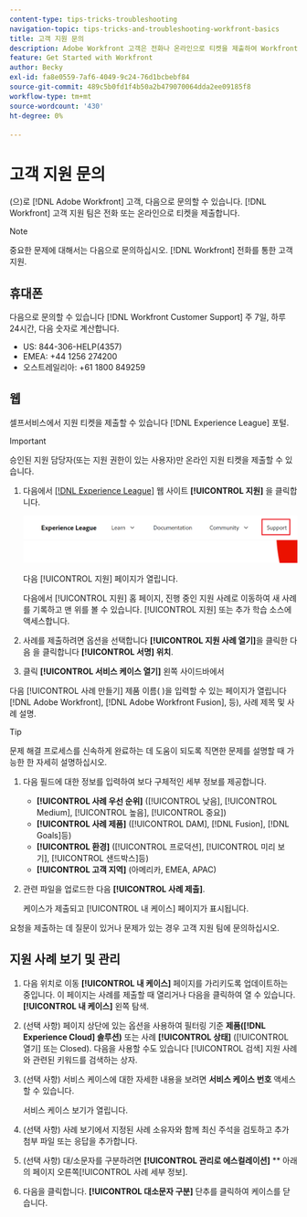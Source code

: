 ```yaml
---
content-type: tips-tricks-troubleshooting
navigation-topic: tips-tricks-and-troubleshooting-workfront-basics
title: 고객 지원 문의
description: Adobe Workfront 고객은 전화나 온라인으로 티켓을 제출하여 Workfront 고객 지원 팀에 문의할 수 있습니다. 이 문서에는 고객 지원 센터 문의 및 지원 사례 보기 및 관리에 대한 지침이 포함되어 있습니다.
feature: Get Started with Workfront
author: Becky
exl-id: fa8e0559-7af6-4049-9c24-76d1bcbebf84
source-git-commit: 489c5b0fd1f4b50a2b479070064dda2ee09185f8
workflow-type: tm+mt
source-wordcount: '430'
ht-degree: 0%

---
```


# 고객 지원 문의

<!--
<p>(We need to keep this as a standalone article. It is linked in multiple articles and FAQs.)</p>
-->

(으)로 [!DNL Adobe Workfront] 고객, 다음으로 문의할 수 있습니다. [!DNL Workfront] 고객 지원 팀은 전화 또는 온라인으로 티켓을 제출합니다.

>[!NOTE]
>
>중요한 문제에 대해서는 다음으로 문의하십시오. [!DNL Workfront] 전화를 통한 고객 지원.

## 휴대폰

다음으로 문의할 수 있습니다 [!DNL Workfront Customer Support] 주 7일, 하루 24시간, 다음 숫자로 계산합니다.

* US: 844-306-HELP(4357)
* EMEA: +44 1256 274200
* 오스트레일리아: +61 1800 849259

## 웹

셀프서비스에서 지원 티켓을 제출할 수 있습니다 [!DNL Experience League] 포털.

>[!IMPORTANT]
>
>승인된 지원 담당자(또는 지원 권한이 있는 사용자)만 온라인 지원 티켓을 제출할 수 있습니다.


1. 다음에서 [[!DNL Experience League]](https://experienceleague.adobe.com) 웹 사이트 **[!UICONTROL 지원]**  을 클릭합니다.

   ![](assets/experience-league-top-navigation-with-support-highlighted.png)

   다음 [!UICONTROL 지원] 페이지가 열립니다.

   다음에서 [!UICONTROL 지원] 홈 페이지, 진행 중인 지원 사례로 이동하여 새 사례를 기록하고 맨 위를 볼 수 있습니다. [!UICONTROL 지원] 또는 추가 학습 소스에 액세스합니다.

1. 사례를 제출하려면 옵션을 선택합니다 **[!UICONTROL 지원 사례 열기]**&#x200B;을 클릭한 다음 을 클릭합니다 **[!UICONTROL 서명] 위치**.

1. 클릭 **[!UICONTROL 서비스 케이스 열기]** 왼쪽 사이드바에서

<!--
   ![](assets/left-nav-bar-for-exl-support-portal.png)
-->

다음 [!UICONTROL 사례 만들기] 제품 이름( )을 입력할 수 있는 페이지가 열립니다[!DNL Adobe Workfront], [!DNL Adobe Workfront Fusion], 등), 사례 제목 및 사례 설명.

>[!TIP]
>
>문제 해결 프로세스를 신속하게 완료하는 데 도움이 되도록 직면한 문제를 설명할 때 가능한 한 자세히 설명하십시오.


1. 다음 필드에 대한 정보를 입력하여 보다 구체적인 세부 정보를 제공합니다.

   * **[!UICONTROL 사례 우선 순위]** ([!UICONTROL 낮음], [!UICONTROL Medium], [!UICONTROL 높음], [!UICONTROL 중요])
   * **[!UICONTROL 사례 제품]** ([!UICONTROL DAM], [!DNL Fusion], [!DNL Goals]등)
   * **[!UICONTROL 환경]** ([!UICONTROL 프로덕션], [!UICONTROL 미리 보기], [!UICONTROL 샌드박스]등)
   * **[!UICONTROL 고객 지역]** (아메리카, EMEA, APAC)

1. 관련 파일을 업로드한 다음 **[!UICONTROL 사례 제출]**.

   케이스가 제출되고 [!UICONTROL 내 케이스] 페이지가 표시됩니다.

   <!--
   [](assets/all-cases-list-exl-support-portal.png)
   -->

요청을 제출하는 데 질문이 있거나 문제가 있는 경우 고객 지원 팀에 문의하십시오.


## 지원 사례 보기 및 관리

1. 다음 위치로 이동 **[!UICONTROL 내 케이스]** 페이지를 가리키도록 업데이트하는 중입니다. 이 페이지는 사례를 제출할 때 열리거나 다음을 클릭하여 열 수 있습니다. **[!UICONTROL 내 케이스]** 왼쪽 탐색.

1. (선택 사항) 페이지 상단에 있는 옵션을 사용하여 필터링 기준 **제품([!DNL Experience Cloud] 솔루션)** 또는 사례 **[!UICONTROL 상태]** ([!UICONTROL 열기] 또는 Closed). 다음을 사용할 수도 있습니다 [!UICONTROL 검색] 지원 사례와 관련된 키워드를 검색하는 상자.

1. (선택 사항) 서비스 케이스에 대한 자세한 내용을 보려면 **서비스 케이스 번호** 액세스할 수 있습니다.

   서비스 케이스 보기가 열립니다.

1. (선택 사항) 사례 보기에서 지정된 사례 소유자와 함께 최신 주석을 검토하고 추가 첨부 파일 또는 응답을 추가합니다.

1. (선택 사항) 대/소문자를 구분하려면 **[!UICONTROL 관리로 에스컬레이션]** ** 아래의 페이지 오른쪽[!UICONTROL 사례 세부 정보].

1. 다음을 클릭합니다. **[!UICONTROL 대소문자 구분]** 단추를 클릭하여 케이스를 닫습니다.


<!--drafted: I took the information above from this blog post by Jon Chen (on September 13, 2022): https://experienceleaguecommunities.adobe.com/t5/workfront-blogs/how-to-submit-a-support-ticket-on-experience-league/ba-p/461737)

- this is the information that was there before - pointing to WorkfrontOne: 

If you are logged in as an Authorized Support Contact, you can contact Workfront Customer Support through the Workfront One site and create a case, formally called a ticket.

1. Log in to [**one.workfront.com**](https://one.workfront.com/) as an Authorized Support Contact.
1. On the **Home** page, click **Support**.

   ![](assets/supporthome-350x138.png)

   The Customer Support page displays.

   >[!NOTE]
   >
   >If you don't see the Support option on the Home page, you are not an Authorized Support Contact. Your Workfront administrator can contact Workfront Customer Support and request you be added an Authorized Support Contact. If you are the only Workfront administrator for your organization, contact the Workfront Support team by phone.

1. Complete the fields in the **Create a Support Case** form. All fields are required.  

   <table style="table-layout:auto">
    <tr>
        <td><strong>Subject</strong></td>
        <td>Type a brief question or explanation of the issue you are experiencing.</td>
    </tr>
    <tr>
        <td><strong>Description</strong></td>
        <td>Type a detailed description of the issue. Include as much information as possible.</td>
    </tr>
    <tr>
        <td><strong>Priority</strong></td>
        <td> </td>
    </tr>
    <tr>
        <td><strong>Case Product</strong></td>
        <td>Select the product in which you are experiencing the issue. If the issue is not related to a specific product, select None.</td>
    </tr>
    <tr>
        <td><strong>Product Area</strong></td>
        <td>Select the area of the product that best relates to the issue. If the related area is not listed in the drop-down menu, select Not Listed.</td>
    </tr>
    <tr>
        <td><strong>Environment</strong></td>
        <td>Select the environment in which the issue occurs. If you are seeing the issue in both the Production and Sandbox environments, please select Production.</td>
    </tr>
    <tr>
        <td><strong>Customer Region</strong></td>
        <td> </td>
    </tr>
   </table>

1. (Optional) Attach a file, such as an image or video file.

   1. At the bottom of the form, click **Upload File**.
   1. Click **Upload File**, then browse for and select the desired file.

      ![](assets/supportselectfile-350x368.png)

   1. Click **Done** to upload the file to the case.

1. Click **Submit** to submit the case to Workfront Customer Support.

-->


